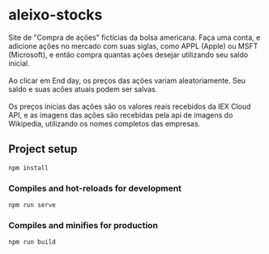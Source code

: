 # aleixo-stocks

Site de "Compra de ações" fictícias da bolsa americana. Faça uma conta, e adicione ações no mercado com suas siglas, como APPL (Apple) ou MSFT (Microsoft), e então compra quantas ações desejar utilizando seu saldo inicial. 
<br><br>
Ao clicar em End day, os preços das ações variam aleatoriamente. Seu saldo e suas acões atuais podem ser salvas.
<br><br>
Os preços inicias das ações são os valores reais recebidos da IEX Cloud API, e as imagens das ações são recebidas pela api de imagens do Wikipedia, utilizando os nomes completos das empresas.

## Project setup
```
npm install
```

### Compiles and hot-reloads for development
```
npm run serve
```

### Compiles and minifies for production
```
npm run build
